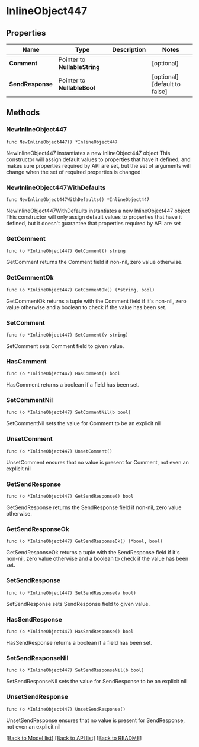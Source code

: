 # InlineObject447

## Properties

Name | Type | Description | Notes
------------ | ------------- | ------------- | -------------
**Comment** | Pointer to **NullableString** |  | [optional] 
**SendResponse** | Pointer to **NullableBool** |  | [optional] [default to false]

## Methods

### NewInlineObject447

`func NewInlineObject447() *InlineObject447`

NewInlineObject447 instantiates a new InlineObject447 object
This constructor will assign default values to properties that have it defined,
and makes sure properties required by API are set, but the set of arguments
will change when the set of required properties is changed

### NewInlineObject447WithDefaults

`func NewInlineObject447WithDefaults() *InlineObject447`

NewInlineObject447WithDefaults instantiates a new InlineObject447 object
This constructor will only assign default values to properties that have it defined,
but it doesn't guarantee that properties required by API are set

### GetComment

`func (o *InlineObject447) GetComment() string`

GetComment returns the Comment field if non-nil, zero value otherwise.

### GetCommentOk

`func (o *InlineObject447) GetCommentOk() (*string, bool)`

GetCommentOk returns a tuple with the Comment field if it's non-nil, zero value otherwise
and a boolean to check if the value has been set.

### SetComment

`func (o *InlineObject447) SetComment(v string)`

SetComment sets Comment field to given value.

### HasComment

`func (o *InlineObject447) HasComment() bool`

HasComment returns a boolean if a field has been set.

### SetCommentNil

`func (o *InlineObject447) SetCommentNil(b bool)`

 SetCommentNil sets the value for Comment to be an explicit nil

### UnsetComment
`func (o *InlineObject447) UnsetComment()`

UnsetComment ensures that no value is present for Comment, not even an explicit nil
### GetSendResponse

`func (o *InlineObject447) GetSendResponse() bool`

GetSendResponse returns the SendResponse field if non-nil, zero value otherwise.

### GetSendResponseOk

`func (o *InlineObject447) GetSendResponseOk() (*bool, bool)`

GetSendResponseOk returns a tuple with the SendResponse field if it's non-nil, zero value otherwise
and a boolean to check if the value has been set.

### SetSendResponse

`func (o *InlineObject447) SetSendResponse(v bool)`

SetSendResponse sets SendResponse field to given value.

### HasSendResponse

`func (o *InlineObject447) HasSendResponse() bool`

HasSendResponse returns a boolean if a field has been set.

### SetSendResponseNil

`func (o *InlineObject447) SetSendResponseNil(b bool)`

 SetSendResponseNil sets the value for SendResponse to be an explicit nil

### UnsetSendResponse
`func (o *InlineObject447) UnsetSendResponse()`

UnsetSendResponse ensures that no value is present for SendResponse, not even an explicit nil

[[Back to Model list]](../README.md#documentation-for-models) [[Back to API list]](../README.md#documentation-for-api-endpoints) [[Back to README]](../README.md)


